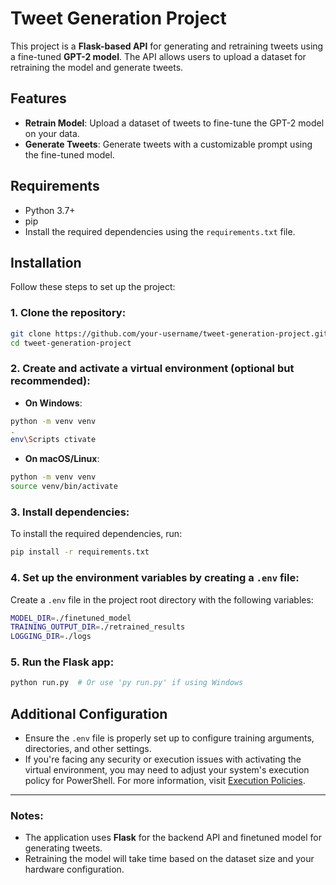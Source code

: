 
# Tweet Generation Project

This project is a **Flask-based API** for generating and retraining tweets using a fine-tuned **GPT-2 model**. The API allows users to upload a dataset for retraining the model and generate tweets.

## Features

- **Retrain Model**: Upload a dataset of tweets to fine-tune the GPT-2 model on your data.
- **Generate Tweets**: Generate tweets with a customizable prompt using the fine-tuned model.

## Requirements

- Python 3.7+
- pip
- Install the required dependencies using the `requirements.txt` file.

## Installation

Follow these steps to set up the project:

### 1. Clone the repository:

```bash
git clone https://github.com/your-username/tweet-generation-project.git
cd tweet-generation-project
```

### 2. Create and activate a virtual environment **(optional but recommended)**:

- **On Windows**:

```bash
python -m venv venv
.
env\Scripts ctivate
```

- **On macOS/Linux**:

```bash
python -m venv venv
source venv/bin/activate
```

### 3. Install dependencies:

To install the required dependencies, run:

```bash
pip install -r requirements.txt
```

### 4. Set up the environment variables by creating a `.env` file:

Create a `.env` file in the project root directory with the following variables:

```bash
MODEL_DIR=./finetuned_model
TRAINING_OUTPUT_DIR=./retrained_results
LOGGING_DIR=./logs
```

### 5. Run the Flask app:

```bash
python run.py  # Or use 'py run.py' if using Windows
```

## Additional Configuration

- Ensure the `.env` file is properly set up to configure training arguments, directories, and other settings.
- If you're facing any security or execution issues with activating the virtual environment, you may need to adjust your system's execution policy for PowerShell. For more information, visit [Execution Policies](https://go.microsoft.com/fwlink/?LinkID=135170).

---

### Notes:

- The application uses **Flask** for the backend API and finetuned model for generating tweets.
- Retraining the model will take time based on the dataset size and your hardware configuration.
